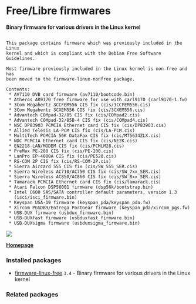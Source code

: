 # Free/Libre firmwares

__Binary firmware for various drivers in the Linux kernel__

```

This package contains firmware which was previously included in the Linux
kernel and which is compliant with the Debian Free Software Guidelines.

Most firmware previously included in the Linux kernel is non-free and has
been moved to the firmware-linux-nonfree package.

Contents:
 * AV7110 DVB card firmware (av7110/bootcode.bin)
 * Atheros AR9170 free firmware for use with carl9170 (carl9170-1.fw)
 * 3Com Megahertz 3CCFEM556 CIS fix (cis/3CCFEM556.cis)
 * 3Com Megahertz 3CXEM556 CIS fix (cis/3CXEM556.cis)
 * Advantech COMpad-32/85 CIS fix (cis/COMpad2.cis)
 * Advantech COMpad-32/85B-4 CIS fix (cis/COMpad4.cis)
 * NSC DP83903 PCMCIA Ethernet card CIS fix (cis/DP83903.cis)
 * Allied Telesis LA-PCM CIS fix (cis/LA-PCM.cis)
 * MultiTech PCMCIA 56K DataFax CIS fix (cis/MT5634ZLX.cis)
 * NDC PCMCIA Ethernet card CIS fix (cis/NE2K.cis)
 * EN2218-LAN/MODEM CIS fix (cis/PCMLM28.cis)
 * PreMax PE-200 CIS fix (cis/PE-200.cis)
 * LanPro EP-4000A CIS fix (cis/PE520.cis)
 * RS-COM 2P CIS fix (cis/RS-COM-2P.cis)
 * Sierra Aircard 555 CIS fix (cis/SW_555_SER.cis)
 * Sierra Wireless AC710/AC750 CIS fix (cis/SW_7xx_SER.cis)
 * Sierra Wireless AC850/AC860 CIS fix (cis/SW_8xx_SER.cis)
 * Tamarack PCMCIA Ethernet card CIS fix (cis/tamarack.cis)
 * Atari Falcon DSP56001 firmware (dsp56k/bootstrap.bin)
 * Intel C600 SAS/SATA controller default parameters, version 1.3
   (isci/isci_firmware.bin)
 * Keyspan USA-19 firmware (keyspan_pda/keyspan_pda.fw)
 * Xircom PGSDB9/Entrega PortGear firmware (keyspan_pda/xircom_pgs.fw)
 * USB-DUX firmware (usbdux_firmware.bin)
 * USB-DUXfast firmware (usbduxfast_firmware.bin)
 * USB-DUXsigma firmware (usbduxsigma_firmware.bin)

```

[![](https://screenshots.debian.net/thumbnail-with-version/firmware-linux-free/9001)](https://screenshots.debian.net/screenshot-with-version/firmware-linux-free/9001)



**[Homepage](http://git.kernel.org/?p=linux/kernel/git/firmware/linux-firmware.git)**

### Installed packages

* [firmware-linux-free](https://packages.debian.org/stretch/firmware-linux-free) `3.4` - Binary firmware for various drivers in the Linux kernel

### Related packages

<sub>  </sub>
